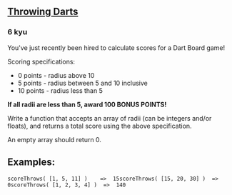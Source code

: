 <h2><a href=https://www.codewars.com/kata/525dfedb5b62f6954d000006/train/javascript target="_blank">Throwing Darts</a></h2><h3>6 kyu</h3><p>You've just recently been hired to calculate scores for a  Dart Board game!</p><p>Scoring specifications:</p><ul><li>0 points - radius above 10</li><li>5 points - radius between 5 and 10 inclusive</li><li>10 points - radius less than 5</li></ul><p><strong>If all radii are less than 5, award 100 BONUS POINTS!</strong></p><p>Write a function that accepts an array of radii (can be integers and/or floats), and returns a total score using the above specification.</p><p>An empty array should return 0.</p><h2 id="examples">Examples:</h2><pre><code class="language-javascript"><span class="cm-variable">scoreThrows</span>( [<span class="cm-number">1</span>, <span class="cm-number">5</span>, <span class="cm-number">11</span>] )    <span class="cm-operator">=&gt;</span>  <span class="cm-number">15</span><span class="cm-variable">scoreThrows</span>( [<span class="cm-number">15</span>, <span class="cm-number">20</span>, <span class="cm-number">30</span>] )  <span class="cm-operator">=&gt;</span>  <span class="cm-number">0</span><span class="cm-variable">scoreThrows</span>( [<span class="cm-number">1</span>, <span class="cm-number">2</span>, <span class="cm-number">3</span>, <span class="cm-number">4</span>] )  <span class="cm-operator">=&gt;</span>  <span class="cm-number">140</span></code></pre>